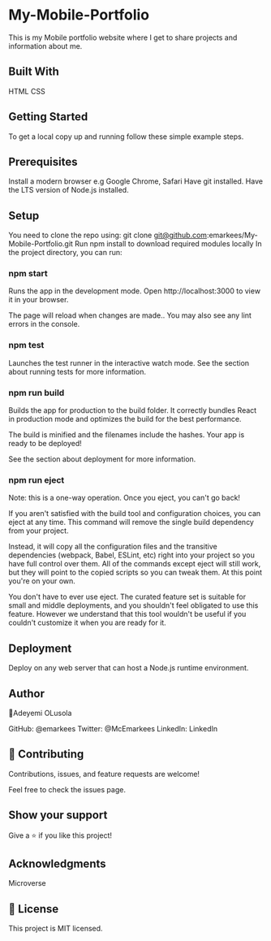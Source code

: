 # My-Mobile-Portfolio

This is my Mobile portfolio website where I get to share projects and information about me.

## Built With
HTML
CSS

## Getting Started
To get a local copy up and running follow these simple example steps.

## Prerequisites
Install a modern browser e.g Google Chrome, Safari
Have git installed.
Have the LTS version of Node.js installed.

## Setup
You need to clone the repo using:
git clone git@github.com:emarkees/My-Mobile-Portfolio.git
Run npm install to download required modules locally
In the project directory, you can run:

### npm start
Runs the app in the development mode.
Open http://localhost:3000 to view it in your browser.

The page will reload when changes are made..
You may also see any lint errors in the console.

### npm test
Launches the test runner in the interactive watch mode.
See the section about running tests for more information.

### npm run build
Builds the app for production to the build folder.
It correctly bundles React in production mode and optimizes the build for the best performance.

The build is minified and the filenames include the hashes.
Your app is ready to be deployed!

See the section about deployment for more information.

### npm run eject
Note: this is a one-way operation. Once you eject, you can't go back!

If you aren't satisfied with the build tool and configuration choices, you can eject at any time. This command will remove the single build dependency from your project.

Instead, it will copy all the configuration files and the transitive dependencies (webpack, Babel, ESLint, etc) right into your project so you have full control over them. All of the commands except eject will still work, but they will point to the copied scripts so you can tweak them. At this point you're on your own.

You don't have to ever use eject. The curated feature set is suitable for small and middle deployments, and you shouldn't feel obligated to use this feature. However we understand that this tool wouldn't be useful if you couldn't customize it when you are ready for it.

## Deployment
Deploy on any web server that can host a Node.js runtime environment.

## Author
👤Adeyemi OLusola

GitHub: @emarkees
Twitter: @McEmarkees
LinkedIn: LinkedIn

## 🤝 Contributing
Contributions, issues, and feature requests are welcome!

Feel free to check the issues page.

## Show your support
Give a ⭐️ if you like this project!

## Acknowledgments
Microverse

## 📝 License
This project is MIT licensed.
